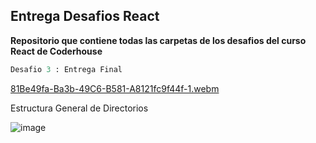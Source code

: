 ## Entrega Desafios React

**Repositorio que contiene todas las carpetas de los desafios del curso React de Coderhouse**

```python
Desafio 3 : Entrega Final
```

[81Be49fa-Ba3b-49C6-B581-A8121fc9f44f-1.webm](https://github.com/user-attachments/assets/08245bd7-2a9b-4df6-85e3-013063b47198)


Estructura General de Directorios

![image](https://github.com/user-attachments/assets/d3c4c95b-30fb-4430-abc4-fa98de8b5ebb)
